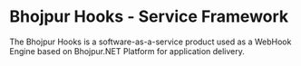 # Bhojpur Hooks - Service Framework
The Bhojpur Hooks is a software-as-a-service product used as a WebHook Engine based on Bhojpur.NET Platform for application delivery.
